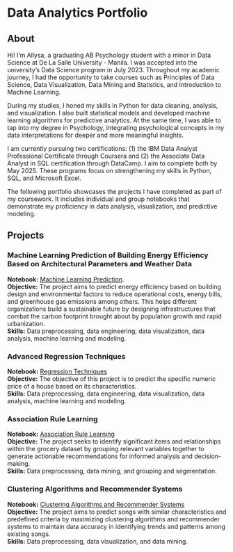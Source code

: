 # Data Analytics Portfolio
## About 
Hi! I’m Allysa, a graduating AB Psychology student with a minor in Data Science at De La Salle University - Manila. I was accepted into the university’s Data Science program in July 2023. Throughout my academic journey, I had the opportunity to take courses such as Principles of Data Science, Data Visualization, Data Mining and Statistics, and Introduction to Machine Learning.

During my studies, I honed my skills in Python for data cleaning, analysis, and visualization. I also built statistical models and developed machine learning algorithms for predictive analytics. At the same time, I was able to tap into my degree in Psychology, integrating psychological concepts in my data interpretations for deeper and more meaningful insights.<br/>

I am currently pursuing two certifications: (1) the IBM Data Analyst Professional Certificate through Coursera and (2) the Associate Data Analyst in SQL certification through DataCamp. I aim to complete both by May 2025. These programs focus on strengthening my skills in Python, SQL, and Microsoft Excel.

The following portfolio showcases the projects I have completed as part of my coursework. It includes individual and group notebooks that demonstrate my proficiency in data analysis, visualization, and predictive modeling.<br/>

## Projects 
### Machine Learning Prediction of Building Energy Efficiency Based on Architectural Parameters and Weather Data
**Notebook:** [Machine Learning Prediction](Machine_Learning_Prediction_of_Building_Energy_Efficiency_Based_on_Architectural_Parameters_and_Weather_Data.ipynb).<br/>
**Objective:** The project aims to predict energy efficiency based on building design and environmental factors to reduce operational costs, energy bills, and greenhouse gas emissions among others. This helps different organizations build a sustainable future by designing infrastructures that combat the carbon footprint brought about by population growth and rapid urbanization.<br/>
**Skills:** Data preprocessing, data engineering, data visualization, data analysis, machine learning and modeling. 

### Advanced Regression Techniques 
**Notebook:** [Regression Techniques](Advanced_Regression_Techniques.ipynb)<br/>
**Objective:** The objective of this project is to predict the specific numeric price of a house based on its characteristics.<br/>
**Skills:** Data preprocessing, data engineering, data visualization, data analysis, machine learning and modeling.<br/>

### Association Rule Learning 
**Notebook:** [Association Rule Learning](Association_Rule_Learning.ipynb)<br/>
**Objective:** The project seeks to identify significant items and relationships within the grocery dataset by grouping relevant variables together to generate actionable recommendations for informed analysis and decision-making.<br/>
**Skills:** Data preprocessing, data mining, and grouping and segmentation.<br/> 


### Clustering Algorithms and Recommender Systems 
**Notebook:** [Clustering Algorithms and Recommender Systems](Clustering_Algorithms_and_Recommender_Systems.ipynb)<br/>
**Objective:** The project aims to predict songs with similar characteristics and predefined criteria by maximizing clustering algorithms and recommender systems to maintain data accuracy in identifying trends and patterns among existing songs. <br/>
**Skills:** Data preprocessing, data visualization, and data mining.<br/> 


